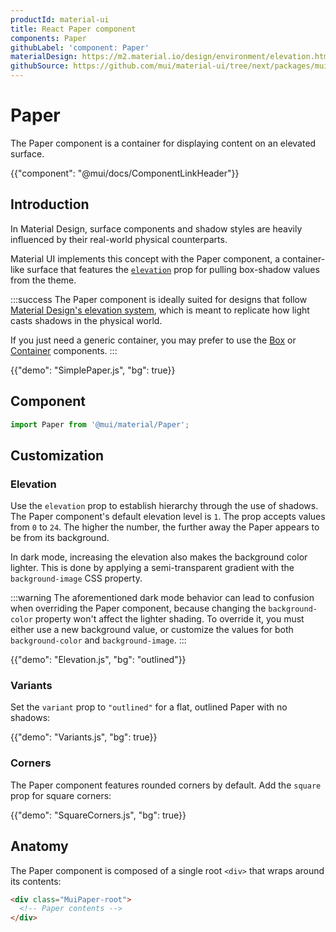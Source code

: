 ```yaml
---
productId: material-ui
title: React Paper component
components: Paper
githubLabel: 'component: Paper'
materialDesign: https://m2.material.io/design/environment/elevation.html
githubSource: https://github.com/mui/material-ui/tree/next/packages/mui-material/src/Paper
---
```


# Paper

<p class="description">The Paper component is a container for displaying content on an elevated surface.</p>

{{"component": "@mui/docs/ComponentLinkHeader"}}

## Introduction

In Material Design, surface components and shadow styles are heavily influenced by their real-world physical counterparts.

Material UI implements this concept with the Paper component, a container-like surface that features the [`elevation`](#elevation) prop for pulling box-shadow values from the theme.

:::success
The Paper component is ideally suited for designs that follow [Material Design's elevation system](https://m2.material.io/design/environment/elevation.html#elevation-in-material-design), which is meant to replicate how light casts shadows in the physical world.

If you just need a generic container, you may prefer to use the [Box](/material-ui/react-box/) or [Container](/material-ui/react-container/) components.
:::

{{"demo": "SimplePaper.js", "bg": true}}

## Component

```jsx
import Paper from '@mui/material/Paper';
```

## Customization

### Elevation

Use the `elevation` prop to establish hierarchy through the use of shadows.
The Paper component's default elevation level is `1`.
The prop accepts values from `0` to `24`.
The higher the number, the further away the Paper appears to be from its background.

In dark mode, increasing the elevation also makes the background color lighter.
This is done by applying a semi-transparent gradient with the `background-image` CSS property.

:::warning
The aforementioned dark mode behavior can lead to confusion when overriding the Paper component, because changing the `background-color` property won't affect the lighter shading.
To override it, you must either use a new background value, or customize the values for both `background-color` and `background-image`.
:::

{{"demo": "Elevation.js", "bg": "outlined"}}

### Variants

Set the `variant` prop to `"outlined"` for a flat, outlined Paper with no shadows:

{{"demo": "Variants.js", "bg": true}}

### Corners

The Paper component features rounded corners by default.
Add the `square` prop for square corners:

{{"demo": "SquareCorners.js", "bg": true}}

## Anatomy

The Paper component is composed of a single root `<div>` that wraps around its contents:

```html
<div class="MuiPaper-root">
  <!-- Paper contents -->
</div>
```
